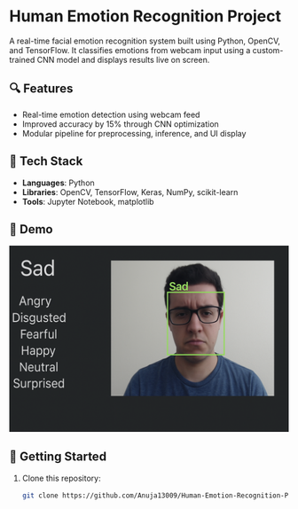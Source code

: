 # Human Emotion Recognition Project

A real-time facial emotion recognition system built using Python, OpenCV, and TensorFlow. It classifies emotions from webcam input using a custom-trained CNN model and displays results live on screen.

## 🔍 Features
- Real-time emotion detection using webcam feed
- Improved accuracy by 15% through CNN optimization
- Modular pipeline for preprocessing, inference, and UI display

## 🧠 Tech Stack
- **Languages**: Python  
- **Libraries**: OpenCV, TensorFlow, Keras, NumPy, scikit-learn  
- **Tools**: Jupyter Notebook, matplotlib

## 🎥 Demo
![demo](demo.gif)

## 🚀 Getting Started

1. Clone this repository:
   ```bash
   git clone https://github.com/Anuja13009/Human-Emotion-Recognition-Project.git


   
